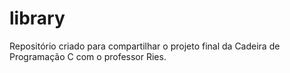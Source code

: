 library
=======

Repositório criado para compartilhar o projeto final da Cadeira de Programação C com o professor Ries.

